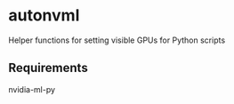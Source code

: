 # autonvml
Helper functions for setting visible GPUs for Python scripts

## Requirements

nvidia-ml-py

